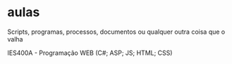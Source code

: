 # aulas
Scripts, programas, processos, documentos ou qualquer outra coisa que o valha


IES400A - Programação WEB (C#; ASP; JS; HTML; CSS)
